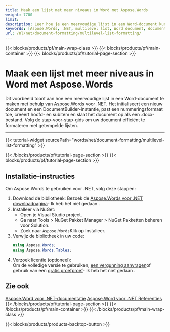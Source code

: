 ```yaml
---
title: Maak een lijst met meer niveaus in Word met Aspose.Words
weight: 7700
limit: 
description: Leer hoe je een meervoudige lijst in een Word-document kunt maken met behulp van Aspose.Words voor .NET in dit eenvoudige voorbeeld.
keywords: [Aspose.Words, .NET, multilevel list, Word document, document formatting, C#]
url: /nl/net/document-formatting/multilevel-list-formatting/
---
```

{{< blocks/products/pf/main-wrap-class >}}
{{< blocks/products/pf/main-container >}}
{{< blocks/products/pf/tutorial-page-section >}}

# Maak een lijst met meer niveaus in Word met Aspose.Words
Dit voorbeeld toont aan hoe een meervoudige lijst in een Word-document te maken met behulp van Aspose.Words voor .NET. Het initialiseert een nieuw document en een DocumentBuilder-instantie, past een nummeringsformaat toe, creëert hoofd- en subitem en slaat het document op als een .docx-bestand. Volg de stap-voor-stap-gids om uw document efficiënt te formateren met getempelde lijsten.

---
{{< tutorial-widget sourcePath="words/net/document-formatting/multilevel-list-formatting" >}}

{{< /blocks/products/pf/tutorial-page-section >}}
{{< blocks/products/pf/tutorial-page-section >}}
## Installatie-instructies
Om Aspose.Words te gebruiken voor .NET, volg deze stappen:
1. Download de bibliotheek: Bezoek de [Aspose.Words voor .NET downloadpagina](https://www.aspose.com/downloads/words/net)\- Ik heb het niet gedaan .
2. Installeer via NuGet:
   * Open je Visual Studio project.
   * Ga naar Tools > NuGet Pakket Manager > NuGet Pakketten beheren voor Solution.
   * Zoek naar `Aspose.Words`Klik op Installeer.
3. Verwijz de bibliotheek in uw code:
   ```csharp
   using Aspose.Words;
   using Aspose.Words.Tables;
   ```
4. Verzoek licentie (optioneel):  
   Om de volledige versie te gebruiken, [een vergunning aanvragen](https://purchase.aspose.com/temporary-license/)of gebruik van een [gratis proefproef](https://releases.aspose.com/words/net/)\- Ik heb het niet gedaan .  


## Zie ook
[Aspose.Word voor .NET-documentatie](https://docs.aspose.com/words/net/)
[Aspose.Word voor .NET Referenties](https://reference.aspose.com/words/net/)
{{< /blocks/products/pf/tutorial-page-section >}}
{{< /blocks/products/pf/main-container >}}
{{< /blocks/products/pf/main-wrap-class >}}

{{< blocks/products/products-backtop-button >}}

